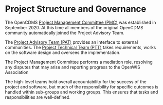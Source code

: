 # Project Structure and Governance

<!-- TODO: add missing illustration, preferably using mermaid diagrams
     https://squidfunk.github.io/mkdocs-material/reference/diagrams/#using-diagrams -->

The OpenCDMS [Project Management Committee (PMC)](/groups/project_management_committee) was established in September 2020. At this time all members of the original OpenCDMS community automatically joined the Project Advisory Team.

The [Project Advisory Team (PAT)](/groups/project_advisory_team) provides an interface to external communities. The [Project Technical Team (PTT)](/groups/project_technical_team) takes requirements, works on the software design and oversees the implementation.

The Project Management Committee performs a mediation role, resolving any disputes that may arise and reporting progress to the OpenWIS Association <!-- TODO: see Figure above -->

The high-level teams hold overall accountability for the success of the project and software, but much of the responsibility for specific outcomes is handled within sub-groups and working groups. This ensures that tasks and responsibilities are well-defined.

<!-- TODO add link to project charter -->